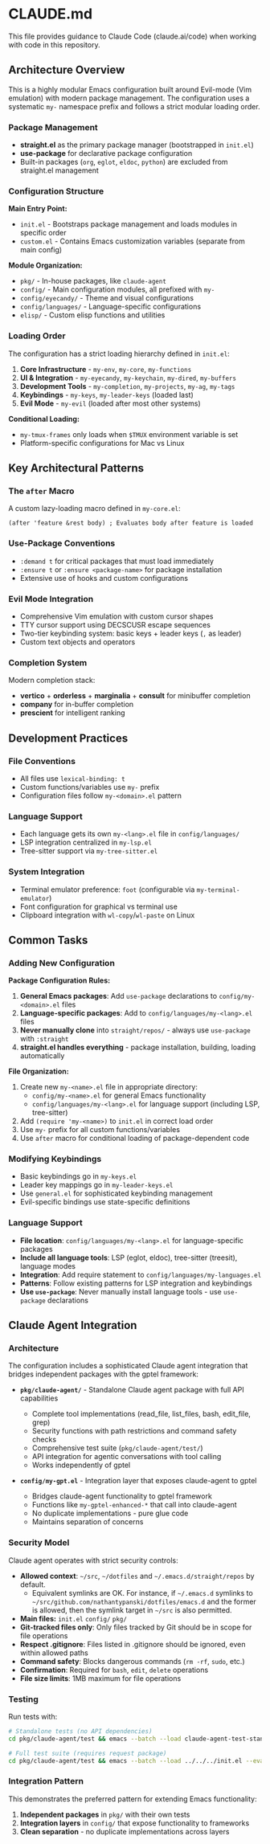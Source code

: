 # CLAUDE.md

This file provides guidance to Claude Code (claude.ai/code) when working with code in this repository.

## Architecture Overview

This is a highly modular Emacs configuration built around Evil-mode (Vim emulation) with modern package management. The configuration uses a systematic `my-` namespace prefix and follows a strict modular loading order.

### Package Management
- **straight.el** as the primary package manager (bootstrapped in `init.el`)
- **use-package** for declarative package configuration
- Built-in packages (`org`, `eglot`, `eldoc`, `python`) are excluded from straight.el management

### Configuration Structure

**Main Entry Point:**
- `init.el` - Bootstraps package management and loads modules in specific order
- `custom.el` - Contains Emacs customization variables (separate from main config)

**Module Organization:**
- `pkg/` - In-house packages, like `claude-agent`
- `config/` - Main configuration modules, all prefixed with `my-`
- `config/eyecandy/` - Theme and visual configurations  
- `config/languages/` - Language-specific configurations
- `elisp/` - Custom elisp functions and utilities

### Loading Order

The configuration has a strict loading hierarchy defined in `init.el`:

1. **Core Infrastructure** - `my-env`, `my-core`, `my-functions`
2. **UI & Integration** - `my-eyecandy`, `my-keychain`, `my-dired`, `my-buffers`
3. **Development Tools** - `my-completion`, `my-projects`, `my-ag`, `my-tags`
4. **Keybindings** - `my-keys`, `my-leader-keys` (loaded last)
5. **Evil Mode** - `my-evil` (loaded after most other systems)

**Conditional Loading:**
- `my-tmux-frames` only loads when `$TMUX` environment variable is set
- Platform-specific configurations for Mac vs Linux

## Key Architectural Patterns

### The `after` Macro
A custom lazy-loading macro defined in `my-core.el`:
```elisp
(after 'feature &rest body) ; Evaluates body after feature is loaded
```

### Use-Package Conventions
- `:demand t` for critical packages that must load immediately
- `:ensure t` or `:ensure <package-name>` for package installation
- Extensive use of hooks and custom configurations

### Evil Mode Integration
- Comprehensive Vim emulation with custom cursor shapes
- TTY cursor support using DECSCUSR escape sequences
- Two-tier keybinding system: basic keys + leader keys (`,` as leader)
- Custom text objects and operators

### Completion System
Modern completion stack:
- **vertico** + **orderless** + **marginalia** + **consult** for minibuffer completion
- **company** for in-buffer completion
- **prescient** for intelligent ranking

## Development Practices

### File Conventions
- All files use `lexical-binding: t`
- Custom functions/variables use `my-` prefix
- Configuration files follow `my-<domain>.el` pattern

### Language Support
- Each language gets its own `my-<lang>.el` file in `config/languages/`
- LSP integration centralized in `my-lsp.el`
- Tree-sitter support via `my-tree-sitter.el`

### System Integration
- Terminal emulator preference: `foot` (configurable via `my-terminal-emulator`)
- Font configuration for graphical vs terminal use
- Clipboard integration with `wl-copy`/`wl-paste` on Linux

## Common Tasks

### Adding New Configuration

**Package Configuration Rules:**
1. **General Emacs packages**: Add `use-package` declarations to `config/my-<domain>.el` files
2. **Language-specific packages**: Add to `config/languages/my-<lang>.el` files
3. **Never manually clone** into `straight/repos/` - always use `use-package` with `:straight` 
4. **straight.el handles everything** - package installation, building, loading automatically

**File Organization:**
1. Create new `my-<name>.el` file in appropriate directory:
   - `config/my-<name>.el` for general Emacs functionality
   - `config/languages/my-<lang>.el` for language support (including LSP, tree-sitter)
2. Add `(require 'my-<name>)` to `init.el` in correct load order
3. Use `my-` prefix for all custom functions/variables
4. Use `after` macro for conditional loading of package-dependent code

### Modifying Keybindings
- Basic keybindings go in `my-keys.el`
- Leader key mappings go in `my-leader-keys.el` 
- Use `general.el` for sophisticated keybinding management
- Evil-specific bindings use state-specific definitions

### Language Support
- **File location**: `config/languages/my-<lang>.el` for language-specific packages
- **Include all language tools**: LSP (eglot, eldoc), tree-sitter (treesit), language modes
- **Integration**: Add require statement to `config/languages/my-languages.el`
- **Patterns**: Follow existing patterns for LSP integration and keybindings
- **Use `use-package`**: Never manually install language tools - use `use-package` declarations

## Claude Agent Integration

### Architecture
The configuration includes a sophisticated Claude agent integration that bridges independent packages with the gptel framework:

- **`pkg/claude-agent/`** - Standalone Claude agent package with full API capabilities
  - Complete tool implementations (read_file, list_files, bash, edit_file, grep)
  - Security functions with path restrictions and command safety checks
  - Comprehensive test suite (`pkg/claude-agent/test/`)
  - API integration for agentic conversations with tool calling
  - Works independently of gptel

- **`config/my-gpt.el`** - Integration layer that exposes claude-agent to gptel
  - Bridges claude-agent functionality to gptel framework
  - Functions like `my-gptel-enhanced-*` that call into claude-agent
  - No duplicate implementations - pure glue code
  - Maintains separation of concerns

### Security Model
Claude agent operates with strict security controls:
- **Allowed context**: `~/src`, `~/dotfiles` and `~/.emacs.d/straight/repos` by default.
  - Equivalent symlinks are OK. For instance, if `~/.emacs.d` symlinks to `~/src/github.com/nathantypanski/dotfiles/emacs.d` and the former is allowed, then the symlink target in `~/src` is also permitted.
- **Main files:** `init.el` `config/` `pkg/`
- **Git-tracked files only**: Only files tracked by Git should be in scope for file operations
- **Respect .gitignore**: Files listed in .gitignore should be ignored, even within allowed paths
- **Command safety**: Blocks dangerous commands (`rm -rf`, `sudo`, etc.)
- **Confirmation**: Required for `bash`, `edit`, `delete` operations
- **File size limits**: 1MB maximum for file operations

### Testing
Run tests with:
```bash
# Standalone tests (no API dependencies)
cd pkg/claude-agent/test && emacs --batch --load claude-agent-test-standalone.el

# Full test suite (requires request package)
cd pkg/claude-agent/test && emacs --batch --load ../../../init.el --eval "(straight-use-package 'request)" --load run-tests.el
```

### Integration Pattern
This demonstrates the preferred pattern for extending Emacs functionality:
1. **Independent packages** in `pkg/` with their own tests
2. **Integration layers** in `config/` that expose functionality to frameworks
3. **Clean separation** - no duplicate implementations across layers
